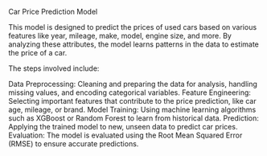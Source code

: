 Car Price Prediction Model

This model is designed to predict the prices of used cars based on various features like year, mileage, make, model, engine size, and more. By analyzing these attributes, the model learns patterns in the data to estimate the price of a car.

The steps involved include:

Data Preprocessing: Cleaning and preparing the data for analysis, handling missing values, and encoding categorical variables.
Feature Engineering: Selecting important features that contribute to the price prediction, like car age, mileage, or brand.
Model Training: Using machine learning algorithms such as XGBoost or Random Forest to learn from historical data.
Prediction: Applying the trained model to new, unseen data to predict car prices.
Evaluation: The model is evaluated using the Root Mean Squared Error (RMSE) to ensure accurate predictions.
